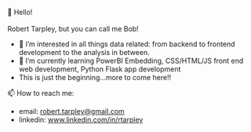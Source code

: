 👋 Hello! 
<br>
<br>
Robert Tarpley, but you can call me Bob!

- 👀 I’m interested in all things data related: from backend to frontend development to the analysis in between.
- 🌱 I’m currently learning PowerBI Embedding, CSS/HTML/JS front end web development, Python Flask app development
- This is just the beginning...more to come here!!

📫 How to reach me: 
- email: robert.tarpley@gmail.com
- linkedin: www.linkedin.com/in/rtarpley


<!---
iamthebob17/iamthebob17 is a ✨ special ✨ repository because its `README.md` (this file) appears on your GitHub profile.
You can click the Preview link to take a look at your changes.
--->
